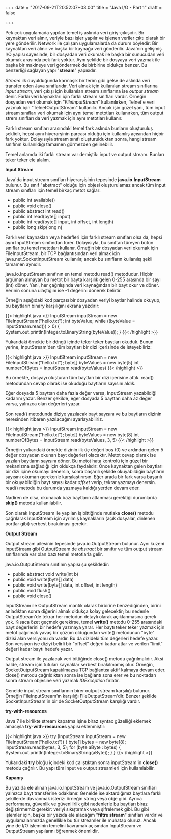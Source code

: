 +++
date = "2017-09-21T20:52:07+03:00"
title = "Java I/O - Part 1"
draft = false

+++

Pek çok uygulamada yapılan temel iş aslında veri giriş-çıkışıdır. Bir kaynaktan veri alınır, veriyle bazı işler yapılır ve işlenen veriler çıktı olarak bir yere gönderilir. Network ile çalışan uygulamalarda da durum böyledir: Bir kaynaktan veri alınır ve başka bir kaynağa veri gönderilir. Java'nın gelişmiş I/O yapısı sayesinde, bir dosyadan veri okumak ile başka bir sunucudan veri okumak arasında pek fark yoktur. Aynı şekilde bir dosyaya veri yazmak ile başka bir makineye veri göndermek de birbirine oldukça benzer. Bu benzerliği sağlayan yapı "**stream**" yapısıdır.

_Stream_ ilk duyulduğunda karmaşık bir terim gibi gelse de aslında veri transfer eden Java sınıflarıdır. Veri almak için kullanılan stream sınıflarına _input stream_, veri çıkışı için kullanılan stream sınıflarına ise _output stream_ denir. Farklı veri kaynakları için farklı stream sınıfları vardır. Örneğin dosyadan veri okumak için "_FileInputStream_" kullanılırken, Telnet'e veri yazmak için "TelnetOutputStream" kullanılır. Ancak işin güzel yanı, tüm input stream sınıfları veri okumak için aynı temel metotları kullanırken, tüm output strem sınıfları da veri yazmak için aynı metotları kullanır.

Farklı stream sınıfları arasındaki temel fark aslında bunların oluşturuluş şeklidir, hepsi aynı hiyerarşinin parçası olduğu için kullanılış açısından hiçbir fark yoktur. Dolayısıyla stream sınıfı oluşturulduktan sonra, hangi stream sınıfının kullanıldığı tamamen görmezden gelinebilir. 

Temel anlamda iki farklı stream var demiştik: input ve output stream. Bunları teker teker ele alalım.

**Input Stream**

Java'da input stream sınıfları hiyerarşisinin tepesinde **java.io.InputStream** bulunur. Bu sınıf "abstract" olduğu için objesi oluşturulamaz ancak tüm input stream sınıfları için temel birkaç metot sağlar:

* public int available()
* public void close()
* public abstract int read()
* public int read(byte[] input)
* public int read(byte[] input, int offset, int length)
* public long skip(long n)

Farklı veri kaynakları veya hedefleri için farklı stream sınıfları olsa da, hepsi aynı InputStream sınıfından türer. Dolayısıyla, bu sınıftan türeyen bütün sınıflar bu temel metotları kullanır. Örneğin bir dosyadan veri okumak için FileInputStream, bir TCP bağlantısından veri almak için java.net.SocketInputStream kullanılır, ancak bu sınıfların kullanılış şekli tamamen aynıdır.

java.io.InputStream sınıfının en temel metodu read() metodudur. Hiçbir argüman almayan bu metot bir bayta karşılık gelen 0-255 arasında bir sayı (int) döner. Yani, her çağrılışında veri kaynağından bir bayt okur ve döner. Verinin sonuna ulaştığını ise -1 değerini dönerek belirtir. 

Örneğin aşağıdaki kod parçası bir dosyadan veriyi baytlar halinde okuyup, bu baytların binary karşılığını ekrana yazdırır:

{{< highlight java >}}
InputStream inputStream = new FileInputStream("hello.txt");
int byteValue;
while ((byteValue = inputStream.read()) > 0) {
    System.out.println(Integer.toBinaryString(byteValue));
}
{{< /highlight >}}

Yukarıdaki örnekte bir döngü içinde teker teker baytları okuduk. Bunun yerine, InputStream'den tüm baytları bir dizi içerisinde de isteyebiliriz:

{{< highlight java >}}
InputStream inputStream = new FileInputStream("hello.txt");
byte[] byteValues = new byte[5]
int numberOfBytes = inputStream.read(byteValues)
{{< /highlight >}}

Bu örnekte, dosyayı oluşturan tüm baytları bir dizi içerisine attık. read() metodundan cevap olarak ise okuduğu baytların sayısını aldık. 

Eğer dosyada 5 bayttan daha fazla değer varsa, InputStream yazabildiği kadarını yazar. Benzer şekilde, eğer dosyada 5 bayttan daha az değer varsa, yalnızca olan değerleri yazar. 

Son read() metodunda diziye yazılacak bayt sayısını ve bu baytların dizinin neresinden itibaren yazılacağını ayarlayabiliriz.

{{< highlight java >}}
InputStream inputStream = new FileInputStream("hello.txt");
byte[] byteValues = new byte[8]
int numberOfBytes = inputStream.read(byteValues, 3, 5)
{{< /highlight >}}

Örneğin yukarıdaki örnekte dizinin ilk üç değeri boş (0) ve ardından gelen 5 değer dosyadan okunan bayt değerleri olacaktır. Metot cevap olarak ise yazılan baytların sayısını döner. Bu metot hata kontrolü için güzel bir mekanizma sağladığı için oldukça faydalıdır: Önce kaynaktan gelen baytları bir dizi içine okumayı denersin, sonra başarılı şekilde okuyabildiğin baytların sayısını okuman gerekenle karşılaştırırsın. Eğer arada bir fark varsa başarılı bir okuyabildiğin bayt sayısı kadar _offset_ verip, tekrar yazmayı denersin. read() metodu bu durumda yazmaya kaldığı yerden devam eder.

Nadiren de olsa, okunacak bazı baytların atlanması gerektiği durumlarda **skip()** metodu kullanılabilir. 

Son olarak InputStream ile yapılan iş bittiğinde mutlaka **close()** metodu çağrılarak InputStream için ayrılmış kaynakların (açık dosyalar, dinlenen portlar gibi) serbest bırakılması gerekir.

**Output Stream**

Output stream ailesinin tepesinde java.io.OutputStream bulunur. Aynı kuzeni InputStream gibi OutputStream de _abstract_ bir sınıftır ve tüm output stream sınıflarında var olan bazı temel metotlarla gelir.

java.io.OutputStream sınıfının yapısı şu şekildedir: 

* public abstract void write(int b)
* public void write(byte[] data)
* public void write(byte[] data, int offset, int length)
* public void flush()
* public void close()

InputStream ile OutputStream mantık olarak birbirine benzediğinden, birini anladıktan sonra diğerini almak oldukça kolay gelecektir; bu nedenle OutputStream'de tekrar her metodun detaylı olarak açıklanmasına gerek yok. Kısaca özet geçmek gerekirse, temel **write()** metodu 0-255 arasındaki bayt değerlerini bir hedefe yazmaya yarar. Her baytı teker teker yazmak için metot çağırmak yavaş bir çözüm olduğundan write() metodunun "byte" dizisi alan versiyonu da vardır. Bu da dizideki tüm değerleri hedefe yazar. Son versiyon ise diziyi belirli bir "offset" değeri kadar atlar ve verilen "limit" değeri kadar baytı hedefe yazar. 

Output stream ile yazılacak veri bittiğinde close() metodu çağrılmalıdır. Aksi halde, stream için tutulan kaynaklar serbest bırakılmamış olur. Örneğin, SocketOutputStream kapatılmazsa TCP bağlantısı aktif kalmaya devam eder. close() metodu çağrıldıktan sonra ise bağlantı sona erer ve bu noktadan sonra stream objesine veri yazmak _IOException_ fırlatır.

Genelde input stream sınıflarının birer output stream karşılığı bulunur. Örneğin FileInputStream'ın karşılığı FileOutputStream'dir. Benzer şekilde SocketInputStream'in bir de SocketOutputStream karşılığı vardır.

**try-with-resources**

Java 7 ile birlikte stream kapatma işine biraz syntax güzelliği eklemek amacıyla **try-with-resources** yapısı eklenmiştir:

{{< highlight java >}}
try (InputStream inputStream = new FileInputStream("hello.txt")) {
    byte[] bytes = new byte[8];
    inputStream.read(bytes, 3, 5);
    for (byte aByte : bytes) {
        System.out.println(Integer.toBinaryString(aByte));
    }
}
{{< /highlight >}}

Yukarıdaki **try** bloğu içindeki kod çalıştıktan sonra inputStream'in **close()** metodu çağrılır. Bu yapı tüm input ve output streamleri için kullanılabilir.

**Kapanış**

Bu yazıda ele alınan java.io.InputStream ve java.io.OutputStream sınıfları yalnızca bayt transferine odaklanır. Genelde ise aktardığımız baytlara farklı şekillerde davranmak isteriz: örneğin string veya obje gibi. Ayrıca performans, güvenlik ve güvenilirlik gibi nedenlerle bu baytları biraz değiştirmemiz gerekir: veriyi sıkıştırmak veya şifrelemek gibi. Bu gibi işlemler için, başka bir yazıda ele alacağım "**filtre stream**" sınıfları vardır ve uygulamalarımızda genellikle bu tür streamler ile muhatap oluruz. Ancak yine de I/O işleminin temelini kavramak açısından InputStream ve OutputStream yapılarını öğrenmek önemlidir. 